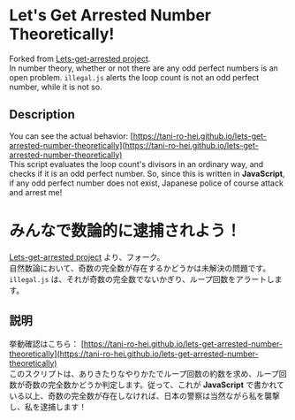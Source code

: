 # Let's Get Arrested Number Theoretically!

Forked from [Lets-get-arrested project](https://github.com/hamukazu/lets-get-arrested).  
In number theory, whether or not there are any odd perfect numbers is an open problem. `illegal.js` alerts the loop count is not an odd perfect number, while it is not so.

## Description

You can see the actual behavior: [https://tani-ro-hei.github.io/lets-get-arrested-number-theoretically](https://tani-ro-hei.github.io/lets-get-arrested-number-theoretically)  
This script evaluates the loop count's divisors in an ordinary way, and checks if it is an odd perfect number. So, since this is written in **JavaScript**, if any odd perfect number does not exist, Japanese police of course attack and arrest me!

# みんなで数論的に逮捕されよう！

[Lets-get-arrested project](https://github.com/hamukazu/lets-get-arrested) より、フォーク。  
自然数論において、奇数の完全数が存在するかどうかは未解決の問題です。`illegal.js` は、それが奇数の完全数でないかぎり、ループ回数をアラートします。

## 説明

挙動確認はこちら： [https://tani-ro-hei.github.io/lets-get-arrested-number-theoretically](https://tani-ro-hei.github.io/lets-get-arrested-number-theoretically)  
このスクリプトは、ありきたりなやりかたでループ回数の約数を求め、ループ回数が奇数の完全数かどうか判定します。従って、これが **JavaScript** で書かれている以上、奇数の完全数が存在しなければ、日本の警察は当然ながら私を襲撃し、私を逮捕します！
